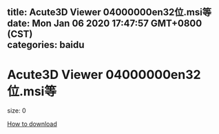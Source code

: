 
title: Acute3D Viewer 04000000en32位.msi等
date: Mon Jan 06 2020 17:47:57 GMT+0800 (CST)    
categories: baidu
---

# Acute3D Viewer 04000000en32位.msi等
size: 0
 
 

[How to download](https://bpcam.bemobtrk.com/go/2ceec3aa-1ca2-46d6-b9ff-aaa5c184517c?jno=4488)